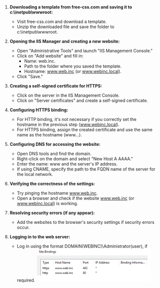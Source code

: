 
1. **Downloading a template from free-css.com and saving it to c:\inetpub\wwwroot:**
   - Visit free-css.com and download a template.
   - Unzip the downloaded file and save the folder to c:\inetpub\wwwroot.

2. **Opening the IIS Manager and creating a new website:**
   - Open "Administrative Tools" and launch "IIS Management Console."
   - Click on "Add website" and fill in:
     - Name: web.inc.
     - Path to the folder where you saved the template.
     - Hostname: www.web.inc (or www.webinc.local).
   - Click "Save."

3. **Creating a self-signed certificate for HTTPS:**
   - Click on the server in the IIS Management Console.
   - Click on "Server certificates" and create a self-signed certificate.

4. **Configuring HTTPS binding:**
   - For HTTP binding, it's not necessary if you correctly set the hostname in the previous step (www.webinc.local).
   - For HTTPS binding, assign the created certificate and use the same name as the hostname (www…).

5. **Configuring DNS for accessing the website:**
   - Open DNS tools and find the domain.
   - Right-click on the domain and select "New Host A AAAA."
   - Enter the name: www and the server's IP address.
   - If using CNAME, specify the path to the FQDN name of the server for the local network.

6. **Verifying the correctness of the settings:**
   - Try pinging the hostname www.web.inc.
   - Open a browser and check if the website www.web.inc (or www.webinc.local) is working.

7. **Resolving security errors (if any appear):**
   - Add the websites to the browser's security settings if security errors occur.

8. **Logging in to the web server:**
   - Log in using the format DOMAIN(WEBINC)\Administrator(user), if required.
![alt text](image.png)
